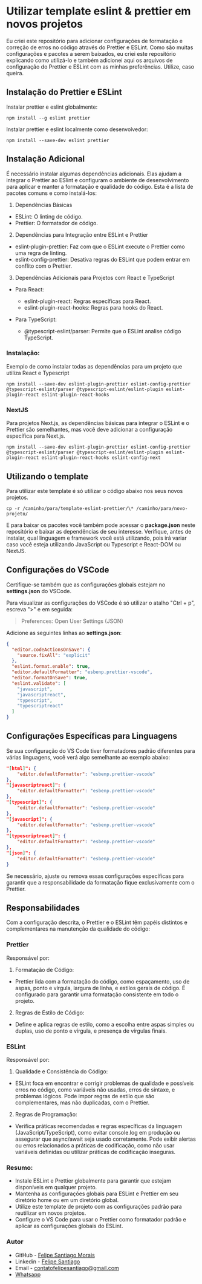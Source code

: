 # Utilizar template eslint & prettier em novos projetos

Eu criei este repositório para adicionar configurações de formatação e correção de erros no código através do Prettier e ESLint. Como são muitas configurações e pacotes a serem baixados, eu criei este repositório explicando como utilizá-lo e também adicionei aqui os arquivos de configuração do Prettier e ESLint com as minhas preferências. Utilize, caso queira.

## Instalação do Prettier e ESLint

Instalar prettier e eslint globalmente:

`npm install --g eslint prettier` 

Instalar prettier e eslint localmente como desenvolvedor:

`npm install --save-dev eslint prettier`

## Instalação Adicional

É necessário instalar algumas dependências adicionais. Elas ajudam a integrar o Prettier ao ESlint e configuram o ambiente de desenvolvimento para aplicar e manter a formatação e qualidade do código. Esta é a lista de pacotes comuns e como instalá-los:

1. Dependências Básicas
- ESLint: O linting de código.
- Prettier: O formatador de código.

2. Dependências para Integração entre ESLint e Prettier
- eslint-plugin-prettier: Faz com que o ESLint execute o Prettier como uma regra de linting.
- eslint-config-prettier: Desativa regras do ESLint que podem entrar em conflito com o Prettier.

3. Dependências Adicionais para Projetos com React e TypeScript
- Para React:
  - eslint-plugin-react: Regras específicas para React.
  - eslint-plugin-react-hooks: Regras para hooks do React.

- Para TypeScript:
  - @typescript-eslint/parser: Permite que o ESLint analise código TypeScript.

### Instalação:

Exemplo de como instalar todas as dependências para um projeto que utiliza React e Typescript

`npm install --save-dev eslint-plugin-prettier eslint-config-prettier @typescript-eslint/parser @typescript-eslint/eslint-plugin eslint-plugin-react eslint-plugin-react-hooks`

### NextJS

Para projetos Next.js, as dependências básicas para integrar o ESLint e o Prettier são semelhantes, mas você deve adicionar a configuração específica para Next.js.

`npm install --save-dev eslint-plugin-prettier eslint-config-prettier @typescript-eslint/parser @typescript-eslint/eslint-plugin eslint-plugin-react eslint-plugin-react-hooks eslint-config-next
`

## Utilizando o template

Para utilizar este template é só utilizar o código abaixo nos seus novos projetos.

`cp -r /caminho/para/template-eslint-prettier/\* /caminho/para/novo-projeto/`

E para baixar os pacotes você também pode acessar o **package.json** neste repositório e baixar as dependências de seu interesse. Verifique, antes de instalar, qual linguagem e framework você está utilizando, pois irá variar caso você esteja utilizando JavaScript ou Typescript e React-DOM ou NextJS.

## Configurações do VSCode

Certifique-se também que as configurações globais estejam no **settings.json** do VSCode.

Para visualizar as configurações do VSCode é só utilizar o atalho "Ctrl + p", escreva ">" e em seguida:

> Preferences: Open User Settings (JSON)

Adicione as seguintes linhas ao **settings.json**:

```json
{
  "editor.codeActionsOnSave": {
    "source.fixAll": "explicit"
  },
  "eslint.format.enable": true,
  "editor.defaultFormatter": "esbenp.prettier-vscode",
  "editor.formatOnSave": true,
  "eslint.validate": [
    "javascript",
    "javascriptreact",
    "typescript",
    "typescriptreact"
  ]
}
```

## Configurações Específicas para Linguagens

Se sua configuração do VS Code tiver formatadores padrão diferentes para várias linguagens, você verá algo semelhante ao exemplo abaixo:

```json
"[html]": {
    "editor.defaultFormatter": "esbenp.prettier-vscode"
},
"[javascriptreact]": {
    "editor.defaultFormatter": "esbenp.prettier-vscode"
},
"[typescript]": {
    "editor.defaultFormatter": "esbenp.prettier-vscode"
},
"[javascript]": {
    "editor.defaultFormatter": "esbenp.prettier-vscode"
},
"[typescriptreact]": {
    "editor.defaultFormatter": "esbenp.prettier-vscode"
},
"[json]": {
    "editor.defaultFormatter": "esbenp.prettier-vscode"
}
```

Se necessário, ajuste ou remova essas configurações específicas para garantir que a responsabilidade da formatação fique exclusivamente com o Prettier.

## Responsabilidades

Com a configuração descrita, o Prettier e o ESLint têm papéis distintos e complementares na manutenção da qualidade do código:

### Prettier
Responsável por:

1. Formatação de Código:

- Prettier lida com a formatação do código, como espaçamento, uso de aspas, ponto e vírgula, largura de linha, e estilos gerais de código. É configurado para garantir uma formatação consistente em todo o projeto.

2. Regras de Estilo de Código:

- Define e aplica regras de estilo, como a escolha entre aspas simples ou duplas, uso de ponto e vírgula, e presença de vírgulas finais.

### ESLint
Responsável por:

1. Qualidade e Consistência do Código:

- ESLint foca em encontrar e corrigir problemas de qualidade e possíveis erros no código, como variáveis não usadas, erros de sintaxe, e problemas lógicos.
Pode impor regras de estilo que são complementares, mas não duplicadas, com o Prettier.

2. Regras de Programação:

- Verifica práticas recomendadas e regras específicas da linguagem (JavaScript/TypeScript), como evitar console.log em produção ou assegurar que async/await seja usado corretamente.
Pode exibir alertas ou erros relacionados a práticas de codificação, como não usar variáveis definidas ou utilizar práticas de codificação inseguras.

### Resumo:

- Instale ESLint e Prettier globalmente para garantir que estejam disponíveis em qualquer projeto.
-  Mantenha as configurações globais para ESLint e Prettier em seu diretório home ou em um diretório global.
- Utilize este template de projeto com as configurações padrão para reutilizar em novos projetos.
- Configure o VS Code para usar o Prettier como formatador padrão e aplicar as configurações globais do ESLint.

### Autor

- GitHub - [Felipe Santiago Morais](https://github.com/SantiagoMorais)
- Linkedin - [Felipe Santiago](https://www.linkedin.com/in/felipe-santiago-873025288/)
- Email - <a href="mailto:contatofelipesantiago@gmail.com" target="blank">contatofelipesantiago@gmail.com</a>
- <a href="https://api.whatsapp.com/send?phone=5531996951033&text=Hi%2C%20Felipe%21%20I%20got%20your%20contact%20from%20your%20repository.">Whatsapp</a>